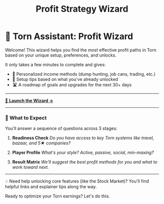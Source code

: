 ﻿---
title: Profit Strategy Wizard
---

# 💸 Torn Assistant: Profit Wizard

Welcome! This wizard helps you find the most effective profit paths in Torn based on your unique setup, preferences, and unlocks.

It only takes a few minutes to complete and gives:

- 🧠 Personalized income methods (dump hunting, job cans, trading, etc.)
- 🧱 Setup tips based on what you've already unlocked
- 🛣️ A roadmap of goals and upgrades for the next 30+ days

---

[🚀 **Launch the Wizard →**](../profit_wizard/1a_bank_stock_access.md)

---

### 🧭 What to Expect

You'll answer a sequence of questions across 3 stages:

1. **Readiness Check**
   *Do you have access to key Torn systems like travel, bazaar, and 5★ companies?*

2. **Player Profile**
   *What's your style? Active, passive, social, min-maxing?*

3. **Result Matrix**
   *We'll suggest the best profit methods for you and what to work toward next.*

---

💡 Need help unlocking core features (like the Stock Market)? You'll find helpful links and explainer tips along the way.

Ready to optimize your Torn earnings?
Let's do this.
